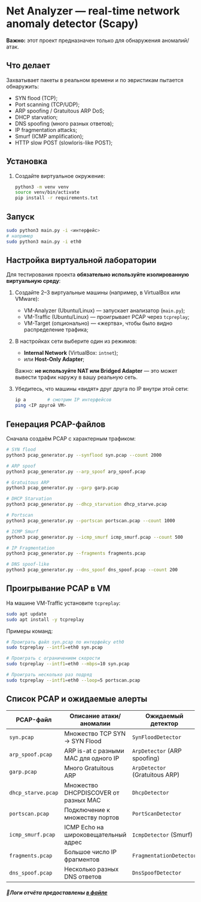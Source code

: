 # Net Analyzer — real-time network anomaly detector (Scapy)

**Важно:** этот проект предназначен только для обнаружения аномалий/атак.

## Что делает

Захватывает пакеты в реальном времени и по эвристикам пытается обнаружить:

- SYN flood (TCP);
- Port scanning (TCP/UDP);
- ARP spoofing / Gratuitous ARP DoS;
- DHCP starvation;
- DNS spoofing (много разных ответов);
- IP fragmentation attacks;
- Smurf (ICMP amplification);
- HTTP slow POST (slowloris-like POST);

## Установка

1. Создайте виртуальное окружение:
   
   ```bash
   python3 -m venv venv
   source venv/bin/activate
   pip install -r requirements.txt
   ```

## Запуск

```bash
sudo python3 main.py -i <интерфейс>
# например
sudo python3 main.py -i eth0
```

## Настройка виртуальной лаборатории

Для тестирования проекта **обязательно используйте изолированную виртуальную среду**:

1. Создайте 2–3 виртуальные машины (например, в VirtualBox или VMware):
   
   - VM-Analyzer (Ubuntu/Linux) — запускает анализатор (`main.py`);
   - VM-Traffic (Ubuntu/Linux) — проигрывает PCAP через `tcpreplay`;
   - VM-Target (опционально) — «жертва», чтобы было видно распределение трафика;

2. В настройках сети выберите один из режимов:
   
   - **Internal Network** (VirtualBox: `intnet`);
   - или **Host-Only Adapter**;
   
   Важно: **не используйте NAT или Bridged Adapter** — это может вывести трафик наружу в вашу реальную сеть.

3. Убедитесь, что машины «видят» друг друга по IP внутри этой сети:
   
   ```bash
   ip a        # смотрим IP интерфейсов
   ping <IP другой VM>
   ```

## Генерация PCAP-файлов

Сначала создаём PCAP с характерным трафиком:

```bash
# SYN flood
python3 pcap_generator.py --synflood syn.pcap --count 2000

# ARP spoof
python3 pcap_generator.py --arp_spoof arp_spoof.pcap

# Gratuitous ARP
python3 pcap_generator.py --garp garp.pcap

# DHCP Starvation
python3 pcap_generator.py --dhcp_starvation dhcp_starve.pcap

# Portscan
python3 pcap_generator.py --portscan portscan.pcap --count 1000

# ICMP Smurf
python3 pcap_generator.py --icmp_smurf icmp_smurf.pcap --count 500

# IP Fragmentation
python3 pcap_generator.py --fragments fragments.pcap

# DNS spoof-like
python3 pcap_generator.py --dns_spoof dns_spoof.pcap --count 200
```

## Проигрывание PCAP в VM

На машине VM-Traffic установите `tcpreplay`:

```bash
sudo apt update
sudo apt install -y tcpreplay
```

Примеры команд:

```bash
# Проиграть файл syn.pcap по интерфейсу eth0
sudo tcpreplay --intf1=eth0 syn.pcap

# Проиграть с ограничением скорости
sudo tcpreplay --intf1=eth0 --mbps=10 syn.pcap

# Проиграть несколько раз подряд
sudo tcpreplay --intf1=eth0 --loop=5 portscan.pcap
```

## Список PCAP и ожидаемые алерты

| PCAP-файл          | Описание атаки/аномалии               | Ожидаемый детектор             |
| ------------------ | ------------------------------------- | ------------------------------ |
| `syn.pcap`         | Множество TCP SYN → SYN Flood         | `SynFloodDetector`             |
| `arp_spoof.pcap`   | ARP is-at с разными MAC для одного IP | `ArpDetector` (ARP spoofing)   |
| `garp.pcap`        | Много Gratuitous ARP                  | `ArpDetector` (Gratuitous ARP) |
| `dhcp_starve.pcap` | Множество DHCPDISCOVER от разных MAC  | `DhcpDetector`                 |
| `portscan.pcap`    | Подключение к множеству портов        | `PortScanDetector`             |
| `icmp_smurf.pcap`  | ICMP Echo на широковещательный адрес  | `IcmpDetector` (Smurf)         |
| `fragments.pcap`   | Большое число IP фрагментов           | `FragmentationDetector`        |
| `dns_spoof.pcap`   | Несколько разных DNS ответов          | `DnsSpoofDetector`             |

##### 📄Логи отчёта предоставлены [в файле](./logs.txt)
